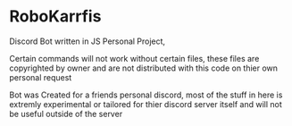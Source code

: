 # RoboKarrfis
Discord Bot written in JS
Personal Project, 

Certain commands will not work without certain files, these files are copyrighted by owner and are not distributed with this code on thier own personal request

Bot was Created for a friends personal discord, most of the stuff in here is extremly experimental or tailored for thier discord server itself and will not be useful outside of the server


